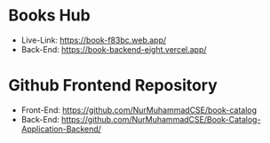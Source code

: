 # Books Hub
- Live-Link: https://book-f83bc.web.app/
- Back-End: https://book-backend-eight.vercel.app/
# Github Frontend Repository
- Front-End:  https://github.com/NurMuhammadCSE/book-catalog
- Back-End: https://github.com/NurMuhammadCSE/Book-Catalog-Application-Backend/
